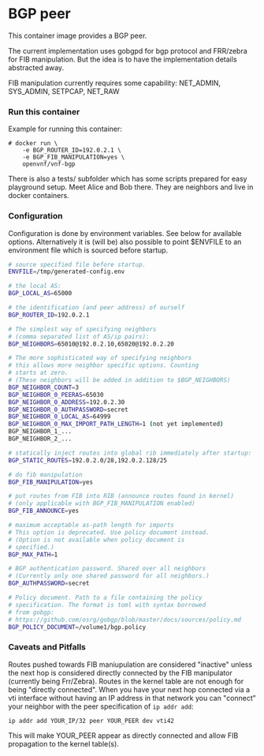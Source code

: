 # BGP peer

This container image provides a BGP peer.

The current implementation uses gobgpd for bgp protocol
and FRR/zebra for FIB manipulation. But the idea is to
have the implementation details abstracted away.

FIB manipulation currently requires some capability:
	NET_ADMIN, SYS_ADMIN, SETPCAP, NET_RAW

### Run this container

Example for running this container:

```
# docker run \
	-e BGP_ROUTER_ID=192.0.2.1 \
	-e BGP_FIB_MANIPULATION=yes \
	openvnf/vnf-bgp
```

There is also a tests/ subfolder which has some scripts 
prepared for easy playground setup. Meet Alice and Bob
there. They are neighbors and live in docker containers.

### Configuration

Configuration is done by environment variables. See below for available options.
Alternatively it is (will be) also possible to point $ENVFILE to an environment file which is sourced before startup.

```sh
# source specified file before startup.
ENVFILE=/tmp/generated-config.env

# the local AS:
BGP_LOCAL_AS=65000

# the identification (and peer address) of ourself
BGP_ROUTER_ID=192.0.2.1

# The simplest way of specifying neighbors
# (comma separated list of AS/ip pairs):
BGP_NEIGHBORS=65010@192.0.2.10,65020@192.0.2.20

# The more sophisticated way of specifying neighbors
# this allows more neighbor specific options. Counting
# starts at zero.
# (These neighbors will be added in addition to $BGP_NEIGHBORS)
BGP_NEIGHBOR_COUNT=3
BGP_NEIGHBOR_0_PEERAS=65030
BGP_NEIGHBOR_0_ADDRESS=192.0.2.30
BGP_NEIGHBOR_0_AUTHPASSWORD=secret
BGP_NEIGHBOR_0_LOCAL_AS=64999
BGP_NEIGHBOR_0_MAX_IMPORT_PATH_LENGTH=1 (not yet implemented)
BGP_NEIGHBOR_1_...
BGP_NEIGHBOR_2_...

# statically inject routes into global rib immediately after startup:
BGP_STATIC_ROUTES=192.0.2.0/28,192.0.2.128/25

# do fib manipulation
BGP_FIB_MANIPULATION=yes

# put routes from FIB into RIB (announce routes found in kernel)
# (only applicable with BGP_FIB_MANIPULATION enabled)
BGP_FIB_ANNOUNCE=yes

# maximum acceptable as-path length for imports
# This option is deprecated. Use policy document instead.
# (Option is not available when policy document is
# specified.)
BGP_MAX_PATH=1

# BGP authentication password. Shared over all neighbors
# (Currently only one shared password for all neighbors.)
BGP_AUTHPASSWORD=secret

# Policy document. Path to a file containing the policy
# specification. The format is toml with syntax borrowed
# from gobgp:
# https://github.com/osrg/gobgp/blob/master/docs/sources/policy.md
BGP_POLICY_DOCUMENT=/volume1/bgp.policy
```

### Caveats and Pitfalls

Routes pushed towards FIB maniupulation are considered "inactive" unless the next hop is considered directly connected by the FIB manipulator (currently being Frr/Zebra). Routes in the kernel table are not enough for being "directly connected". When you have your next hop connected via a vti interface without having an IP address in that network you can "connect" your neighbor with the peer specification of `ip addr add`:

```
ip addr add YOUR_IP/32 peer YOUR_PEER dev vti42
```

This will make YOUR_PEER appear as directly connected and allow FIB propagation to the kernel table(s).
